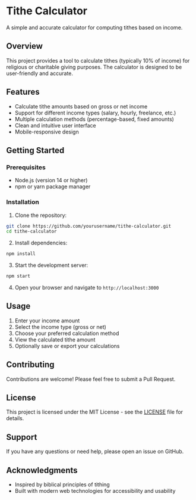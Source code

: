 # Tithe Calculator

A simple and accurate calculator for computing tithes based on income.

## Overview

This project provides a tool to calculate tithes (typically 10% of income) for religious or charitable giving purposes. The calculator is designed to be user-friendly and accurate.

## Features

- Calculate tithe amounts based on gross or net income
- Support for different income types (salary, hourly, freelance, etc.)
- Multiple calculation methods (percentage-based, fixed amounts)
- Clean and intuitive user interface
- Mobile-responsive design

## Getting Started

### Prerequisites

- Node.js (version 14 or higher)
- npm or yarn package manager

### Installation

1. Clone the repository:
```bash
git clone https://github.com/yourusername/tithe-calculator.git
cd tithe-calculator
```

2. Install dependencies:
```bash
npm install
```

3. Start the development server:
```bash
npm start
```

4. Open your browser and navigate to `http://localhost:3000`

## Usage

1. Enter your income amount
2. Select the income type (gross or net)
3. Choose your preferred calculation method
4. View the calculated tithe amount
5. Optionally save or export your calculations

## Contributing

Contributions are welcome! Please feel free to submit a Pull Request.

## License

This project is licensed under the MIT License - see the [LICENSE](LICENSE) file for details.

## Support

If you have any questions or need help, please open an issue on GitHub.

## Acknowledgments

- Inspired by biblical principles of tithing
- Built with modern web technologies for accessibility and usability
